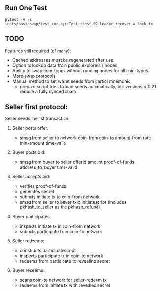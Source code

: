 
## Run One Test

```
pytest -v -s tests/basicswap/test_xmr.py::Test::test_02_leader_recover_a_lock_tx
```

## TODO
Features still required (of many):
 - Cached addresses must be regenerated after use.
 - Option to lookup data from public explorers / nodes.
 - Ability to swap coin-types without running nodes for all coin-types
 - More swap protocols
 - Manual method to set wallet seeds from particl mnemonic
    - prepare script tries to load seeds automatically, btc versions < 0.21 require a fully synced chain


## Seller first protocol:

Seller sends the 1st transaction.

1. Seller posts offer.
    - smsg from seller to network
        coin-from
        coin-to
        amount-from
        rate
        min-amount
        time-valid

2. Buyer posts bid:
    - smsg from buyer to seller
        offerid
        amount
        proof-of-funds
        address_to_buyer
        time-valid

3. Seller accepts bid:
    - verifies proof-of-funds
    - generates secret
    - submits initiate tx to coin-from network
    - smsg from seller to buyer
        txid
        initiatescript (includes pkhash_to_seller as the pkhash_refund)

4. Buyer participates:
    - inspects initiate tx in coin-from network
    - submits participate tx in coin-to network

5. Seller redeems:
    - constructs participatescript
    - inspects participate tx in coin-to network
    - redeems from participate tx revealing secret

6. Buyer redeems:
    - scans coin-to network for seller-redeem tx
    - redeems from initiate tx with revealed secret
